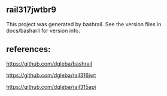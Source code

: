 

## rail317jwtbr9

This project was generated by bashrail. See the version files in docs/basharil for version info.


## references:

https://github.com/dgleba/bashrail

https://github.com/dgleba/rail316jwt

https://github.com/dgleba/rail315api

